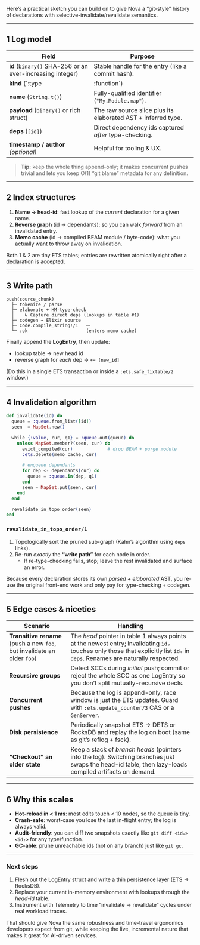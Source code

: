 Here’s a practical sketch you can build on to give Nova a “git-style” history of declarations with selective-invalidate/revalidate semantics.

---

## 1  Log model

| Field | Purpose |
|-------|---------|
| **id** (`binary()` SHA-256 or an ever-increasing integer) | Stable handle for the entry (like a commit hash). |
| **kind** (`:type | :function`) | What sort of declaration was pushed. |
| **name** (`String.t()`) | Fully-qualified identifier (`"My.Module.map"`). |
| **payload** (`binary()` or rich struct) | The raw source slice plus its elaborated AST + inferred type. |
| **deps** (`[id]`) | Direct dependency ids captured *after* type-checking. |
| **timestamp / author** *(optional)* | Helpful for tooling & UX. |

> **Tip:** keep the whole thing append-only; it makes concurrent pushes trivial and lets you keep O(1) “git blame” metadata for any definition.

---

## 2  Index structures

1. **Name → head-id**: fast lookup of the *current* declaration for a given name.  
2. **Reverse graph** (id → dependants): so you can walk *forward* from an invalidated entry.  
3. **Memo cache** (id → compiled BEAM module / byte-code): what you actually want to throw away on invalidation.

Both 1 & 2 are tiny ETS tables; entries are rewritten atomically right after a declaration is accepted.

---

## 3  Write path

```text
push(source_chunk)
  ├─ tokenize / parse
  ├─ elaborate + HM-type-check
  │    ↳ Capture direct deps (lookups in table #1)
  ├─ codegen → Elixir source
  ├─ Code.compile_string!/1   ─┐
  └─ :ok                      (enters memo cache)
```

Finally append the **LogEntry**, then update:

* lookup table → new head id  
* reverse graph for *each* dep → `+= [new_id]`

(Do this in a single ETS transaction or inside a `:ets.safe_fixtable/2` window.)

---

## 4  Invalidation algorithm

```elixir
def invalidate(id) do
  queue = :queue.from_list([id])
  seen  = MapSet.new()

  while {:value, cur, q1} = :queue.out(queue) do
    unless MapSet.member?(seen, cur) do
      evict_compiled(cur)             # drop BEAM + purge module
      :ets.delete(memo_cache, cur)

      # enqueue dependants
      for dep <- dependants(cur) do
        queue = :queue.in(dep, q1)
      end
      seen = MapSet.put(seen, cur)
    end
  end

  revalidate_in_topo_order(seen)
end
```

### `revalidate_in_topo_order/1`

1. Topologically sort the pruned sub-graph (Kahn’s algorithm using `deps` links).  
2. Re-run *exactly* the **“write path”** for each node in order.  
   * If re-type-checking fails, stop; leave the rest invalidated and surface an error.

Because every declaration stores its own *parsed + elaborated* AST, you re-use the original front-end work and only pay for type-checking + codegen.

---

## 5  Edge cases & niceties

| Scenario | Handling |
|----------|----------|
| **Transitive rename** (push a new `foo`, but invalidate an older `foo`) | The *head* pointer in table 1 always points at the newest entry; invalidating `id₀` touches only those that explicitly list `id₀` in `deps`. Renames are naturally respected. |
| **Recursive groups** | Detect SCCs during *initial* push; commit or reject the whole SCC as one LogEntry so you don’t split mutually-recursive decls. |
| **Concurrent pushes** | Because the log is append-only, race window is just the ETS updates. Guard with `:ets.update_counter/3` CAS or a `GenServer`. |
| **Disk persistence** | Periodically snapshot ETS → DETS or RocksDB and replay the log on boot (same as git’s reflog + fsck). |
| **“Checkout” an older state** | Keep a stack of *branch heads* (pointers into the log). Switching branches just swaps the head-id table, then lazy-loads compiled artifacts on demand. |

---

## 6  Why this scales

* **Hot-reload in < 1 ms**: most edits touch < 10 nodes, so the queue is tiny.  
* **Crash-safe**: worst-case you lose the last in-flight entry; the log is always valid.  
* **Audit-friendly**: you can diff two snapshots exactly like `git diff <id₁> <id₂>` for any type/function.  
* **GC-able**: prune unreachable ids (not on any branch) just like `git gc`.

---

### Next steps

1. Flesh out the LogEntry struct and write a thin persistence layer (ETS → RocksDB).  
2. Replace your current in-memory environment with lookups through the *head-id* table.  
3. Instrument with Telemetry to time “invalidate → revalidate” cycles under real workload traces.

That should give Nova the same robustness and time-travel ergonomics developers expect from git, while keeping the live, incremental nature that makes it great for AI-driven services.
